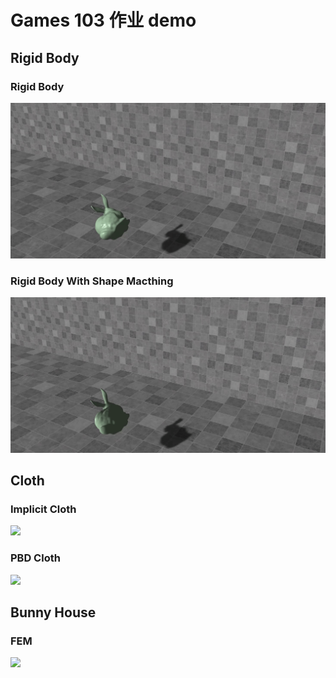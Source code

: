 # Games 103 作业 demo

## Rigid Body

### Rigid Body

![](./result/hw1-0.gif)


### Rigid Body With Shape Macthing

![](./result/hw1-1.gif)

## Cloth

### Implicit Cloth

![](./result/hw2-0.gif)

### PBD Cloth

![](./result/hw2-1.gif)

## Bunny House

### FEM

![](./result/hw3-0.gif)
